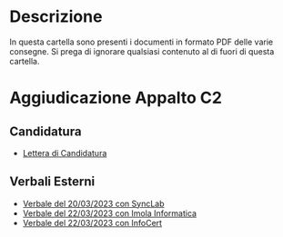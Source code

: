 # Descrizione
In questa cartella sono presenti i documenti in formato PDF delle varie consegne.
Si prega di ignorare qualsiasi contenuto al di fuori di questa cartella.

# Aggiudicazione Appalto C2

## Candidatura
 - [Lettera di Candidatura](esterni/candidatura/candidatura.pdf)

## Verbali Esterni
 - [Verbale del 20/03/2023 con SyncLab](esterni/verbali/2023_03_20_E.pdf)
 - [Verbale del 22/03/2023 con Imola Informatica](esterni/verbali/2023_03_22_E1.pdf)
 - [Verbale del 22/03/2023 con InfoCert](esterni/verbali/2023_03_22_E2.pdf)
